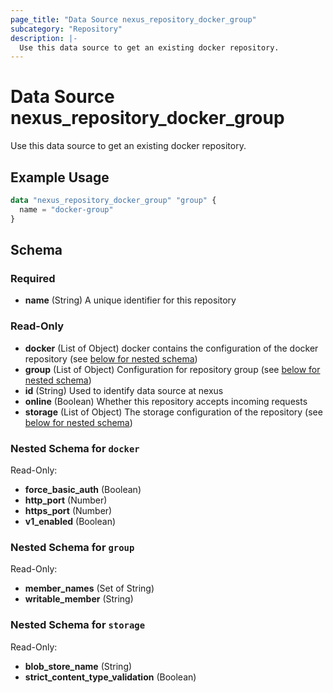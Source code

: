 ```yaml
---
page_title: "Data Source nexus_repository_docker_group"
subcategory: "Repository"
description: |-
  Use this data source to get an existing docker repository.
---
```

# Data Source nexus_repository_docker_group
Use this data source to get an existing docker repository.
## Example Usage
```terraform
data "nexus_repository_docker_group" "group" {
  name = "docker-group"
}
```
<!-- schema generated by tfplugindocs -->
## Schema

### Required

- **name** (String) A unique identifier for this repository

### Read-Only

- **docker** (List of Object) docker contains the configuration of the docker repository (see [below for nested schema](#nestedatt--docker))
- **group** (List of Object) Configuration for repository group (see [below for nested schema](#nestedatt--group))
- **id** (String) Used to identify data source at nexus
- **online** (Boolean) Whether this repository accepts incoming requests
- **storage** (List of Object) The storage configuration of the repository (see [below for nested schema](#nestedatt--storage))

<a id="nestedatt--docker"></a>
### Nested Schema for `docker`

Read-Only:

- **force_basic_auth** (Boolean)
- **http_port** (Number)
- **https_port** (Number)
- **v1_enabled** (Boolean)


<a id="nestedatt--group"></a>
### Nested Schema for `group`

Read-Only:

- **member_names** (Set of String)
- **writable_member** (String)


<a id="nestedatt--storage"></a>
### Nested Schema for `storage`

Read-Only:

- **blob_store_name** (String)
- **strict_content_type_validation** (Boolean)

